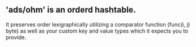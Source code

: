 ## 'ads/ohm' is an orderd hashtable.

It preserves order lexigraphically utilizing a comparator function (func(i, j) byte) as well as your custom key and value types which it expects you to provide.
